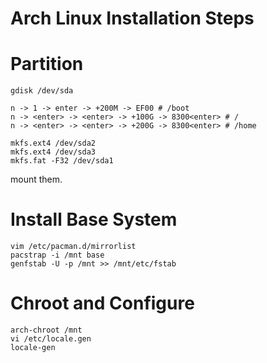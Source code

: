 # Arch Linux Installation Steps

# Partition

```
gdisk /dev/sda
```

```
n -> 1 -> enter -> +200M -> EF00 # /boot
n -> <enter> -> <enter> -> +100G -> 8300<enter> # /
n -> <enter> -> <enter> -> +200G -> 8300<enter> # /home
```

```
mkfs.ext4 /dev/sda2
mkfs.ext4 /dev/sda3
mkfs.fat -F32 /dev/sda1
```

mount them.

# Install Base System

```
vim /etc/pacman.d/mirrorlist
pacstrap -i /mnt base
genfstab -U -p /mnt >> /mnt/etc/fstab
```

# Chroot and Configure

```
arch-chroot /mnt
vi /etc/locale.gen
locale-gen
```
